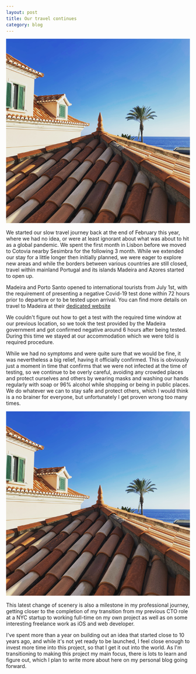 ```yaml
---
layout: post
title: Our travel continues
category: blog
---
```


![](/assets/posts/2020-07-06-our-travel-continues/portugal_madeira.png)

We started our slow travel journey back at the end of February this year, where we had no idea, or were at least ignorant about what was about to hit as a global pandemic. We spent the first month in Lisbon before we moved to Cotovia nearby Sesimbra for the following 3 month. While we extended our stay for a little longer then initially planned, we were eager to explore new areas and while the borders between various countries are still closed, travel within mainland Portugal  and its islands Madeira and Azores started to open up.

Madeira and Porto Santo opened to international tourists from July 1st, with the requirement of presenting a negative Covid-19 test done within 72 hours prior to departure or to be tested upon arrival. You can find more details on travel to Madeira at their [dedicated website](https://madeirasafetodiscover.com/)

We couldn't figure out how to get a test with the required time window at our previous location, so we took the test provided by the Madeira government and got confirmed negative around 6 hours after being tested. During this time we stayed at our accommodation which we were told is required procedure.

While we had no symptoms and were quite sure that we would be fine, it was nevertheless a big relief, having it officially confirmed. This is obviously just a moment in time that confirms that we were not infected at the time of testing, so we continue to be overly careful, avoiding any crowded places and protect ourselves and others by wearing masks and washing our hands regularly with soap or 96% alcohol while shopping or being in public places. We do whatever we can to stay safe and protect others, which I would think is a no brainer for everyone, but unfortunately I get proven wrong too many times.

![](/assets/posts/2020-07-06-our-travel-continues/portugal_madeira.png)

This latest change of scenery is also a milestone in my professional journey, getting closer to the completion of my transition from my previous CTO role at a NYC startup to working full-time on my own project as well as on some interesting freelance work as iOS and web developer.

I've spent more than a year on building out an idea that started close to 10 years ago, and while it's not yet ready to be launched, I feel close enough to invest more time into this project, so that I get it out into the world. As I'm transitioning to making this project my main focus, there is lots to learn and figure out, which I plan to write more about here on my personal blog going forward.